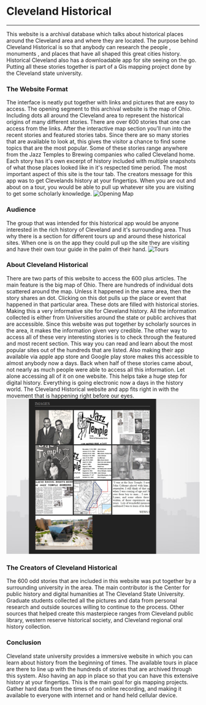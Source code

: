 # Cleveland Historical
***
This website is a archival database which talks about historical places around the Cleveland area  and  where  they are located. The  purpose behind Cleveland  Historical  is  so that anybody can research the people ,  monuments  ,  and  places that have  all shaped this  great cities history.  Historical  Cleveland  also  has  a downloadable app  for site  seeing  on  the go. Putting  all these stories together is  part  of a Gis mapping project done by the Cleveland  state university. 

### The  Website Format
The interface  is neatly put together with links and pictures that are  easy to access.  The opening segment  to this  archival website is  the map of Ohio. Including dots all around the Cleveland  area  to represent  the historical  origins  of many  different stories.  There  are  over 600 stories  that one can  access  from the links. After the  interactive  map section you'll  run into  the  recent  stories  and  featured  stories tabs.  Since  there  are  so many  stories  that  are  available  to  look  at,  this gives the  visitor a chance to find some topics  that are  the most popular.  Some of these stories range anywhere from  the Jazz Temples to Brewing  companies  who called  Cleveland home.  Each story has it's own excerpt  of history included  with  multiple  snapshots  of what those places looked like in it's  respected time period. The  most important aspect of this site is  the tour tab. The creators message for this app  was to get Clevelands history  at your fingertips. When you are out and  about on  a tour, you would be able to pull up  whatever site you are visiting  to get some scholarly knowledge.
![Opening Map](images/BryceB2.PNG "CLE Historical")

### Audience
The  group that  was intended for this historical  app would  be anyone interested  in the rich history of Cleveland  and  it's surrounding area. Thus why there is a section for  different  tours  up and  around these historical  sites. When  one  is on the app they  could  pull  up the  site  they  are visiting and have their own tour guide in the palm of  their  hand.
![Tours](images/BryceB4.PNG "CLE Historical")

### About Cleveland Historical 
There are  two parts of this website to  access  the  600  plus  articles. The  main  feature  is  the  big  map of  Ohio.  There are hundreds of individual dots scattered around the map. Unless it  happened in the same  area, then the  story  shares an  dot.  Clicking  on this  dot  pulls up the place  or  event that happened in  that particular  area. These  dots  are  filled  with  historical stories.  Making this a  very informative site for  Cleveland history. All the information  collected is either from  Universities around  the state or public  archives that  are  accessible. Since this  website  was put together by scholarly sources in the  area,  it makes the  information  given  very credible. The other way to access all of these very interesting  stories is to check through the  featured and most recent section. This way you can read and learn about the most popular sites out of the hundreds that are listed. Also  making their  app  available  via apple app  store  and  Google  play store  makes this  accessible to almost anybody now a days. Back  when  half  of  these  stories came  about,  not nearly as  much people  were able to access all this information.  Let alone  accessing  all of it on one website. This helps  take a huge step  for digital history. Everything  is going electronic   now a days in the history world. The Cleveland  Historical  website and app fits right in with the movement that is happening right before our eyes. 
![Pictures](images/Brooks1.PNG "CLE Historical")

### The Creators of Cleveland Historical 
The 600 odd stories that are included in this website was put together by a surrounding university in the area. The main contributor is the Center for public history and digital humanities  at The Cleveland State University. Graduate students collected all the pictures and  data from personal research and outside sources willing to continue to the process.  Other sources that helped create this masterpiece ranges from Cleveland public library, western reserve historical society,  and  Cleveland regional  oral history collection. 

### Conclusion
Cleveland state university provides a immersive website in  which  you  can  learn about history from the beginning  of times.  The available tours in place are there to line  up with the hundreds of stories that are archived through this  system.  Also having an app in place so that you can have this extensive history at  your fingertips.  This is the main goal for gis mapping  projects. Gather hard data from the times of no online recording, and making it  available  to  everyone with  internet and  or hand held cellular device.
